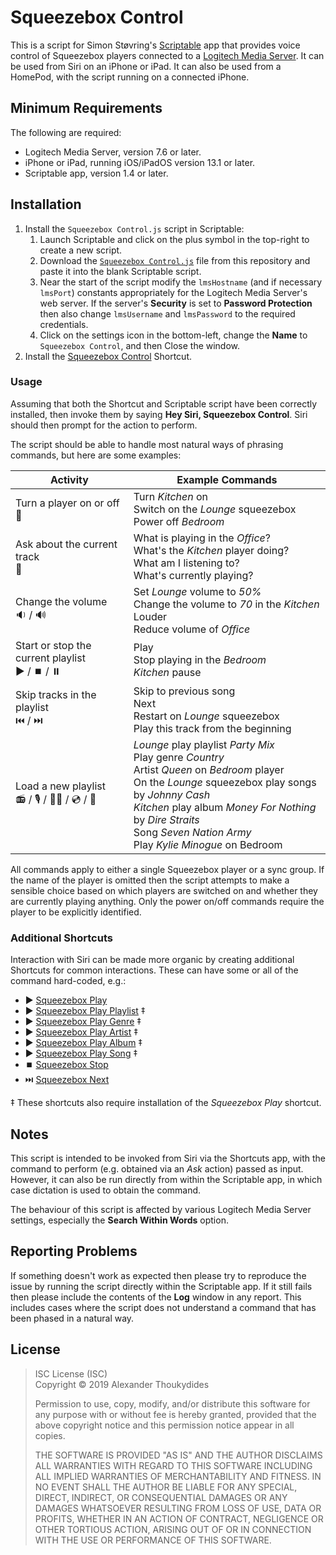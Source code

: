 # Squeezebox Control

This is a script for Simon Støvring's [Scriptable](https://scriptable.app/) app that provides voice control of Squeezebox players connected to a [Logitech Media Server](http://downloads-origin.slimdevices.com/). It can be used from Siri on an iPhone or iPad. It can also be used from a HomePod, with the script running on a connected iPhone.

## Minimum Requirements

The following are required:
* Logitech Media Server, version 7.6 or later.
* iPhone or iPad, running iOS/iPadOS version 13.1 or later.
* Scriptable app, version 1.4 or later.

## Installation

1. Install the `Squeezebox Control.js` script in Scriptable:
   1. Launch Scriptable and click on the plus symbol in the top-right to create a new script.
   1. Download the [`Squeezebox Control.js`](https://raw.githubusercontent.com/thoukydides/siri-squeezebox-control/master/Squeezebox%20Control.js) file from this repository and paste it into the blank Scriptable script.
   1. Near the start of the script modify the `lmsHostname` (and if necessary `lmsPort`) constants appropriately for the Logitech Media Server's web server. If the server's **Security** is set to **Password Protection** then also change `lmsUsername` and `lmsPassword` to the required credentials.
   1. Click on the settings icon in the bottom-left, change the **Name** to `Squeezebox Control`, and then Close the window.
1. Install the [Squeezebox Control](https://www.icloud.com/shortcuts/4b66dc7c872747d48228d204e58c8021) Shortcut.

### Usage

Assuming that both the Shortcut and Scriptable script have been correctly installed, then invoke them by saying **Hey Siri, Squeezebox Control**. Siri should then prompt for the action to perform.

The script should be able to handle most natural ways of phrasing commands, but here are some examples:

| Activity | Example Commands |
| --- | --- |
| Turn a player on or off <br> :battery: | Turn *Kitchen* on <br> Switch on the *Lounge* squeezebox <br> Power off *Bedroom* |
| Ask about the current track <br> :speech_balloon: | What is playing in the *Office*? <br> What's the *Kitchen* player doing? <br> What am I listening to? <br> What's currently playing? |
| Change the volume <br> :sound: / :loud_sound: | Set *Lounge* volume to *50%* <br> Change the volume to *70* in the *Kitchen* <br> Louder <br> Reduce volume of *Office* |
| Start or stop the current playlist <br> :arrow_forward: / :stop_button: / :pause_button: | Play <br> Stop playing in the *Bedroom* <br> *Kitchen* pause |
| Skip tracks in the playlist <br> :previous_track_button: / :next_track_button:  | Skip to previous song <br> Next <br> Restart on *Lounge* squeezebox <br> Play this track from the beginning |
| Load a new playlist <br> :radio: / :studio_microphone: / :woman_singer: / :cd: / :musical_note: | *Lounge* play playlist *Party Mix* <br> Play genre *Country* <br> Artist *Queen* on *Bedroom* player <br> On the *Lounge* squeezebox play songs by *Johnny Cash* <br> *Kitchen* play album *Money For Nothing* by *Dire Straits* <br> Song *Seven Nation Army* <br> Play *Kylie Minogue* on Bedroom |

All commands apply to either a single Squeezebox player or a sync group. If the name of the player is omitted then the script attempts to make a sensible choice based on which players are switched on and whether they are currently playing anything. Only the power on/off commands require the player to be explicitly identified.

### Additional Shortcuts

Interaction with Siri can be made more organic by creating additional Shortcuts for common interactions. These can have some or all of the command hard-coded, e.g.:
* :arrow_forward: [Squeezebox Play](https://www.icloud.com/shortcuts/37e5c92bc6d5473892b774251ed2bc8c)
* :arrow_forward: [Squeezebox Play Playlist](https://www.icloud.com/shortcuts/78415ce7a5414c9e8a3f3647e9fc5aae) ‡
* :arrow_forward: [Squeezebox Play Genre](https://www.icloud.com/shortcuts/329e56610acb4e109be77d0c3fe2c927) ‡
* :arrow_forward: [Squeezebox Play Artist](https://www.icloud.com/shortcuts/9db0a81765104c2ba6f43e3d706a3d74) ‡
* :arrow_forward: [Squeezebox Play Album](https://www.icloud.com/shortcuts/24676022db5d425aab8c6c645f0f508d) ‡
* :arrow_forward: [Squeezebox Play Song](https://www.icloud.com/shortcuts/a17d7f791e95475a92dffb1fd0a411ea) ‡
* :stop_button: [Squeezebox Stop](https://www.icloud.com/shortcuts/4c529ad29eab4d1d90f7fcd4fec66f07)
* :next_track_button: [Squeezebox Next](https://www.icloud.com/shortcuts/763f97dc6c994877b5d56390de5f9e02)

‡ These shortcuts also require installation of the *Squeezebox Play* shortcut.

## Notes

This script is intended to be invoked from Siri via the Shortcuts app, with the command to perform (e.g. obtained via an *Ask* action) passed as input. However, it can also be run directly from within the Scriptable app, in which case dictation is used to obtain the command. 

The behaviour of this script is affected by various Logitech Media Server settings, especially the **Search Within Words** option.

## Reporting Problems

If something doesn't work as expected then please try to reproduce the issue by running the script directly within the Scriptable app. If it still fails then please include the contents of the **Log** window in any report. This includes cases where the script does not understand a command that has been phased in a natural way.

## License

> ISC License (ISC)<br>Copyright © 2019 Alexander Thoukydides
>
> Permission to use, copy, modify, and/or distribute this software for any purpose with or without fee is hereby granted, provided that the above copyright notice and this permission notice appear in all copies.
>
> THE SOFTWARE IS PROVIDED "AS IS" AND THE AUTHOR DISCLAIMS ALL WARRANTIES WITH REGARD TO THIS SOFTWARE INCLUDING ALL IMPLIED WARRANTIES OF MERCHANTABILITY AND FITNESS. IN NO EVENT SHALL THE AUTHOR BE LIABLE FOR ANY SPECIAL, DIRECT, INDIRECT, OR CONSEQUENTIAL DAMAGES OR ANY DAMAGES WHATSOEVER RESULTING FROM LOSS OF USE, DATA OR PROFITS, WHETHER IN AN ACTION OF CONTRACT, NEGLIGENCE OR OTHER TORTIOUS ACTION, ARISING OUT OF OR IN CONNECTION WITH THE USE OR PERFORMANCE OF THIS SOFTWARE.
